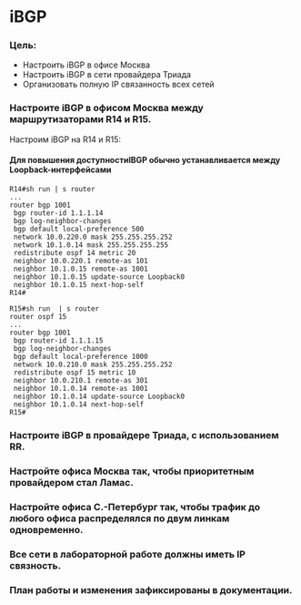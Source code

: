 # iBGP

### Цель:
- Настроить iBGP в офисе Москва
- Настроить iBGP в сети провайдера Триада
- Организовать полную IP связанность всех сетей

### Настроите iBGP в офисом Москва между маршрутизаторами R14 и R15.
Настроим iBGP на R14 и R15:
#### Для повышения доступностиIBGP обычно устанавливается между Loopback-интерфейсами

```
R14#sh run | s router
...
router bgp 1001
 bgp router-id 1.1.1.14
 bgp log-neighbor-changes
 bgp default local-preference 500
 network 10.0.220.0 mask 255.255.255.252
 network 10.1.0.14 mask 255.255.255.255
 redistribute ospf 14 metric 20
 neighbor 10.0.220.1 remote-as 101
 neighbor 10.1.0.15 remote-as 1001
 neighbor 10.1.0.15 update-source Loopback0
 neighbor 10.1.0.15 next-hop-self
R14#

```

```
R15#sh run  | s router
router ospf 15
...
router bgp 1001
 bgp router-id 1.1.1.15
 bgp log-neighbor-changes
 bgp default local-preference 1000
 network 10.0.210.0 mask 255.255.255.252
 redistribute ospf 15 metric 10
 neighbor 10.0.210.1 remote-as 301
 neighbor 10.1.0.14 remote-as 1001
 neighbor 10.1.0.14 update-source Loopback0
 neighbor 10.1.0.14 next-hop-self
R15#

```

### Настроите iBGP в провайдере Триада, с использованием RR.
### Настройте офиса Москва так, чтобы приоритетным провайдером стал Ламас.
### Настройте офиса С.-Петербург так, чтобы трафик до любого офиса распределялся по двум линкам одновременно.
### Все сети в лабораторной работе должны иметь IP связность.
### План работы и изменения зафиксированы в документации.
